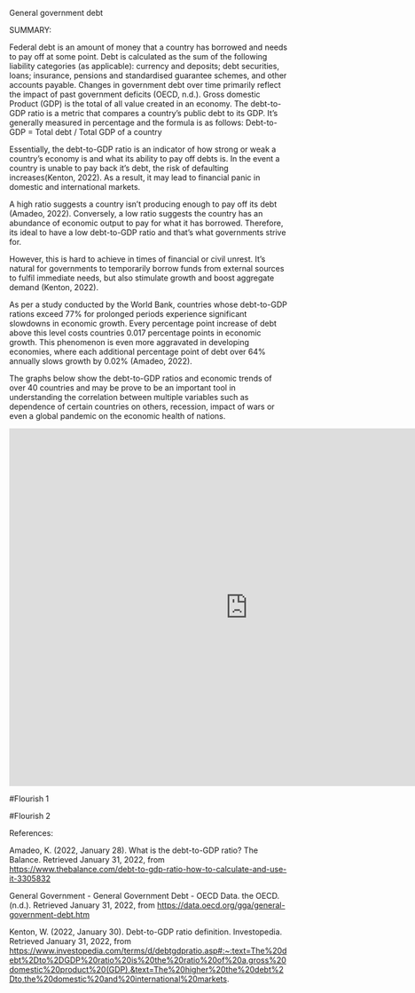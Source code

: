General government debt

SUMMARY:

Federal debt is an amount of money that a country has borrowed and needs to pay off at some point. Debt is calculated as the sum of the following liability categories (as applicable): currency and deposits; debt securities, loans; insurance, pensions and standardised guarantee schemes, and other accounts payable. Changes in government debt over time primarily reflect the impact of past government deficits (OECD, n.d.). Gross domestic Product (GDP) is the total of all value created in an economy. The debt-to-GDP ratio is a metric that compares a country’s public debt to its GDP. It’s generally measured in percentage and the formula is as follows: Debt-to-GDP = Total debt / Total GDP of a country

Essentially, the debt-to-GDP ratio is an indicator of how strong or weak a country’s economy is and what its ability to pay off debts is. In the event a country is unable to pay back it’s debt, the risk of defaulting increases(Kenton, 2022). As a result, it may lead to financial panic in domestic and international markets.


A high ratio suggests a country isn’t producing enough to pay off its debt (Amadeo, 2022). Conversely, a low ratio suggests the country has an abundance of economic output to pay for what it has borrowed. Therefore, its ideal to have a low debt-to-GDP ratio and that’s what governments strive for. 


However, this is hard to achieve in times of financial or civil unrest. It’s natural for governments to temporarily borrow funds from external sources to fulfil immediate needs, but also stimulate growth and boost aggregate demand (Kenton, 2022). 


As per a study conducted by the World Bank, countries whose debt-to-GDP rations exceed 77% for prolonged periods experience significant slowdowns in economic growth. Every percentage point increase of debt above this level costs countries 0.017 percentage points in economic growth. This phenomenon is even more aggravated in developing economies, where each additional percentage point of debt over 64% annually slows growth by 0.02% (Amadeo, 2022).


The graphs below show the debt-to-GDP ratios and economic trends of over 40 countries and may be prove to be an important tool in understanding the correlation between multiple variables such as dependence of certain countries on others, recession, impact of wars or even a global pandemic on the economic health of nations. 



<iframe src="https://data.oecd.org/chart/6BgG" width="860" height="645" style="border: 0" mozallowfullscreen="true" webkitallowfullscreen="true" allowfullscreen="true"><a href="https://data.oecd.org/chart/6BgG" target="_blank">OECD Chart: General government debt, Total, % of GDP, 2020</a></iframe>


#Flourish 1

<div class="flourish-embed flourish-chart" data-src="visualisation/8557947"><script src="https://public.flourish.studio/resources/embed.js"></script></div>

#Flourish 2

<div class="flourish-embed flourish-chart" data-src="visualisation/8558259"><script src="https://public.flourish.studio/resources/embed.js"></script></div>

References:


Amadeo, K. (2022, January 28). What is the debt-to-GDP ratio? The Balance. Retrieved January 31, 2022, from https://www.thebalance.com/debt-to-gdp-ratio-how-to-calculate-and-use-it-3305832 


General Government - General Government Debt - OECD Data. the OECD. (n.d.). Retrieved January 31, 2022, from https://data.oecd.org/gga/general-government-debt.htm 


Kenton, W. (2022, January 30). Debt-to-GDP ratio definition. Investopedia. Retrieved January 31, 2022, from https://www.investopedia.com/terms/d/debtgdpratio.asp#:~:text=The%20debt%2Dto%2DGDP%20ratio%20is%20the%20ratio%20of%20a,gross%20domestic%20product%20(GDP).&text=The%20higher%20the%20debt%2Dto,the%20domestic%20and%20international%20markets. 


 
